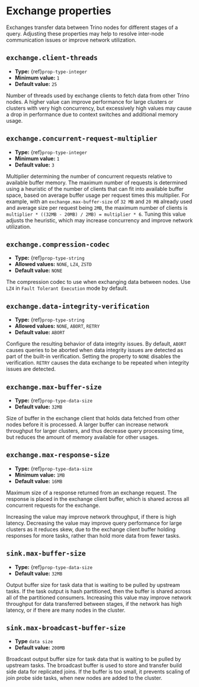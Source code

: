 # Exchange properties

Exchanges transfer data between Trino nodes for different stages of
a query. Adjusting these properties may help to resolve inter-node
communication issues or improve network utilization.

## `exchange.client-threads`

- **Type:** {ref}`prop-type-integer`
- **Minimum value:** `1`
- **Default value:** `25`

Number of threads used by exchange clients to fetch data from other Trino
nodes. A higher value can improve performance for large clusters or clusters
with very high concurrency, but excessively high values may cause a drop
in performance due to context switches and additional memory usage.

## `exchange.concurrent-request-multiplier`

- **Type:** {ref}`prop-type-integer`
- **Minimum value:** `1`
- **Default value:** `3`

Multiplier determining the number of concurrent requests relative to
available buffer memory. The maximum number of requests is determined
using a heuristic of the number of clients that can fit into available
buffer space, based on average buffer usage per request times this
multiplier. For example, with an `exchange.max-buffer-size` of `32 MB`
and `20 MB` already used and average size per request being `2MB`,
the maximum number of clients is
`multiplier * ((32MB - 20MB) / 2MB) = multiplier * 6`. Tuning this
value adjusts the heuristic, which may increase concurrency and improve
network utilization.

## `exchange.compression-codec`

- **Type:** {ref}`prop-type-string`
- **Allowed values:** `NONE`, `LZ4`, `ZSTD`
- **Default value:** `NONE`

The compression codec to use when exchanging data between nodes.
Use `LZ4` in `Fault Tolerant Execution` mode by default.

## `exchange.data-integrity-verification`

- **Type:** {ref}`prop-type-string`
- **Allowed values:** `NONE`, `ABORT`, `RETRY`
- **Default value:** `ABORT`

Configure the resulting behavior of data integrity issues. By default,
`ABORT` causes queries to be aborted when data integrity issues are
detected as part of the built-in verification. Setting the property to
`NONE` disables the verification. `RETRY` causes the data exchange to be
repeated when integrity issues are detected.

## `exchange.max-buffer-size`

- **Type:** {ref}`prop-type-data-size`
- **Default value:** `32MB`

Size of buffer in the exchange client that holds data fetched from other
nodes before it is processed. A larger buffer can increase network
throughput for larger clusters, and thus decrease query processing time,
but reduces the amount of memory available for other usages.

## `exchange.max-response-size`

- **Type:** {ref}`prop-type-data-size`
- **Minimum value:** `1MB`
- **Default value:** `16MB`

Maximum size of a response returned from an exchange request. The response
is placed in the exchange client buffer, which is shared across all
concurrent requests for the exchange.

Increasing the value may improve network throughput, if there is high
latency. Decreasing the value may improve query performance for large
clusters as it reduces skew, due to the exchange client buffer holding
responses for more tasks, rather than hold more data from fewer tasks.

## `sink.max-buffer-size`

- **Type:** {ref}`prop-type-data-size`
- **Default value:** `32MB`

Output buffer size for task data that is waiting to be pulled by upstream
tasks. If the task output is hash partitioned, then the buffer is
shared across all of the partitioned consumers. Increasing this value may
improve network throughput for data transferred between stages, if the
network has high latency, or if there are many nodes in the cluster.

## `sink.max-broadcast-buffer-size`

- **Type** `data size`
- **Default value:** `200MB`

Broadcast output buffer size for task data that is waiting to be pulled by
upstream tasks. The broadcast buffer is used to store and transfer build side
data for replicated joins. If the buffer is too small, it prevents scaling of
join probe side tasks, when new nodes are added to the cluster.
